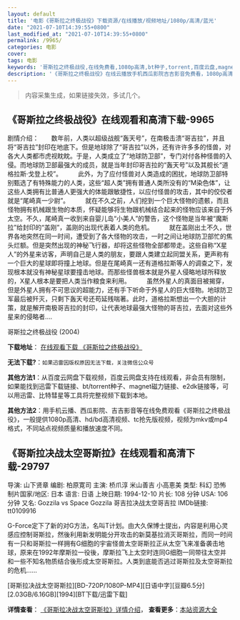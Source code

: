 ```yaml
---
layout: default
title: '电影《哥斯拉之终极战役》下载资源/在线播放/视频地址/1080p/高清/蓝光'
date: "2021-07-10T14:39:55+0800"
last_modified_at: "2021-07-10T14:39:55+0800"
permalink: /9965/
categories: 电影
cover:
tags: 电影
keywords: '哥斯拉之终极战役,在线免费看,1080p高清,bt种子,torrent,百度云盘,magnet,磁力链,迅雷下载资源'
description: '《哥斯拉之终极战役》在线云播放手机西瓜影院吉吉影音免费看，1080p高清bd/hd未删减完整版和tc抢先枪版，mkv/mp4格式，附带bt/torrent种子、magnet/磁力链、百度云盘、网盘资源迅雷下载链接'
---
```


>内容采集生成，如果链接失效，多试几个。


## 《哥斯拉之终极战役》在线观看和高清下载-9965

剧情介绍：　　数年前，人类以超级战舰“轰天号”，在南极击溃“哥吉拉”，并且将“哥吉拉”封印在地底下。但是地球除了“哥吉拉”以外，还有许许多多的怪兽，对各大人类都市虎视眈眈。于是，人类成立了“地球防卫部”，专门对付各种怪兽的入侵。而地球防卫部最强大的成员，就是当年封印哥吉拉的“轰天号”以及其舰长“道格拉斯·戈登上校”。  　　此外，为了应付怪兽对人类造成的困扰，地球防卫部特别甄选了有特殊能力的人类，这些“超人类”拥有普通人类所没有的“M染色体”，让这些人类拥有比普通人更强大的体能跟敏捷性，以应付怪兽的攻击，其中的佼佼者就是“尾崎真一少尉”。  　　就在不久之前，人们挖到一个巨大怪物的遗骸，而且怪物拥有机械跟生物的本质，怀疑能够将生物跟机械结合起来的怪物应该来自于外太空。不久，尾崎真一收到来自婴儿岛“小美人”的警告，这个怪物是当年被“魔斯拉”给封印的“盖刚”，盖刚的出现代表着人类的危机。  　　就在盖刚出土不久，世界各地突然在同一时间，遭受到了各大怪物的攻击，一时之间让地球防卫部忙的焦头烂额。但是突然出现的神秘飞行器，却将这些怪物全部都带走。这些自称“X星人”的外星来访客，声明自己是人类的朋友，要跟人类建立起同盟关系，更声称有一个巨大的星球即将撞上地球。但是在尾崎真一还有道格拉斯等人的调查之下，发现根本就没有神秘星球要撞击地球。而那些怪兽根本就是外星人侵略地球所释放的，X星人根本是要把人类当作粮食来利用。  　　虽然外星人的真面目被揭穿，但是外星人拥有不可思议的超能力，还有手下听命于外星人的巨大怪物。地球防卫军最后被歼灭，只剩下轰天号还苟延残喘著。此时，道格拉斯想出一个大胆的计策，就是解开南极哥吉拉的封印，让代表地球最强大怪物的哥吉拉，去面对这些外星来的侵略者....


哥斯拉之终极战役 (2004)

**下载地址**： [在线观看下载 《哥斯拉之终极战役》](https://www.btbtdy.me/btdy/dy8813.html) 


**无法下载?**：`如果迅雷因版权原因无法下载，关注微信公众号 `

**其他方法1**：从百度云网盘下载视频，百度云网盘支持在线观看，非会员有限制，如果能找到迅雷下载链接、bt/torrent种子、magnet磁力链接、e2dk链接等，可以用迅雷、比特彗星等工具将完整视频下载到本地。

**其他方法2**：用手机云播、西瓜影院、吉吉影音等在线免费观看《哥斯拉之终极战役》，一般提供1080p高清、hd/bd高清视频、tc抢先版视频，视频为mkv或mp4格式，不同站点视频质量和播放速度不同。


## 《哥斯拉决战太空哥斯拉》在线观看和高清下载-29797

导演: 山下贤章 编剧: 柏原寛司 主演: 桥爪淳 米山善吉 小高恵美 类型: 科幻 恐怖 制片国家/地区: 日本 语言: 日语 上映日期: 1994-12-10 片长: 108 分钟 USA: 106 分钟 又名: Gozzila vs Space Gozzila 哥吉拉决战太空哥吉拉 IMDb链接: tt0109916

G-Force定下了新的对G方法，名叫T计划。由大久保博士提出，内容是利用心灵感应控制哥斯拉，然後利用新发明能分开攻击的新莫基拉消灭哥斯拉，而同一时间有一只和哥斯拉一样拥有G细胞的宇宙怪兽太空哥斯拉正从太空飞来准备袭击地球，原来在1992年摩斯拉一役後，摩斯拉飞上太空时连同G细胞一同带往太空并和一些不知名物质结合後形成太空哥斯拉。人类到底能否逃过哥斯拉及太空哥斯拉的危机……


[哥斯拉决战太空哥斯拉][BD-720P/1080P-MP4][日语中字][豆瓣6.5分][2.03GB/6.16GB][1994][BT下载/迅雷下载]

**详情查看**： [《哥斯拉决战太空哥斯拉》详情介绍](/movie/29797/)， **查看更多**：[本站资源大全](/movie/t/all/)

